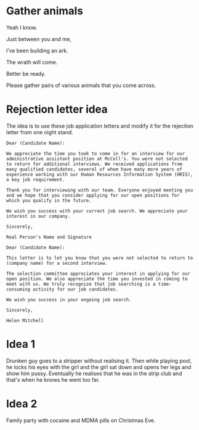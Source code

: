 # Gather animals


Yeah I know.

Just between you and me,

I’ve been building an ark.

The wrath will come.

Better be ready.

Please gather pairs of various animals that you come across.

# Rejection letter idea

The idea is to use these job application letters and modify it for the rejection letter from one night stand.

```
Dear (Candidate Name):

We appreciate the time you took to come in for an interview for our administrative assistant position at McColl's. You were not selected to return for additional interviews. We received applications from many qualified candidates, several of whom have many more years of experience working with our Human Resources Information System (HRIS), a key job requirement.

Thank you for interviewing with our team. Everyone enjoyed meeting you and we hope that you consider applying for our open positions for which you qualify in the future.

We wish you success with your current job search. We appreciate your interest in our company.

Sincerely,

Real Person's Name and Signature
```

```
Dear (Candidate Name):

This letter is to let you know that you were not selected to return to (company name) for a second interview.

The selection committee appreciates your interest in applying for our open position. We also appreciate the time you invested in coming to meet with us. We truly recognize that job searching is a time-consuming activity for our job candidates.

We wish you success in your ongoing job search.

Sincerely,

Helen Mitchell

```

# Idea 1

Drunken guy goes to a stripper without realising it. Then while playing pool, he locks his eyes with the girl and the girl sat down and opens her legs and show him pussy. Eventually he realises that he was in the strip club and that's when he knows he went too far.

# Idea 2

Family party with cocaine and MDMA pills on Christmas Eve.

